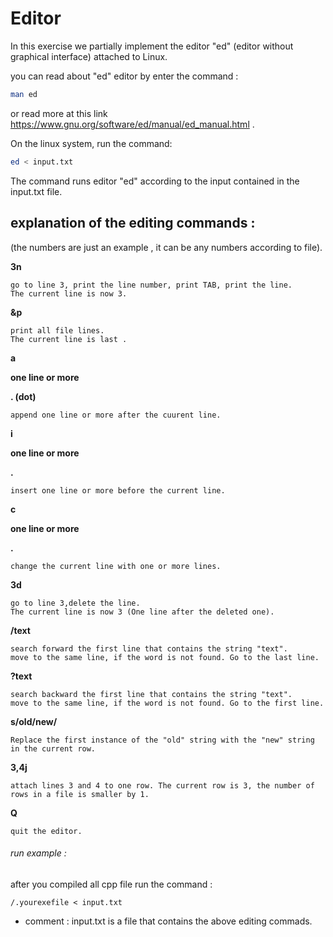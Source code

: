 # Editor

In this exercise we partially implement the editor "ed" (editor without graphical interface) attached to Linux.

you can read about "ed" editor by enter the command :

```bash
man ed
```

or read more at this link https://www.gnu.org/software/ed/manual/ed_manual.html .

On the linux system, run the command:
```bash
ed < input.txt
```

The command runs editor "ed" according to the input contained in the input.txt file.

## explanation of the editing commands :
  
  (the numbers are just an example , it can be any numbers according to file). 

**3n**
      
      
    go to line 3, print the line number, print TAB, print the line.
    The current line is now 3.

**&p**
  
    print all file lines.
    The current line is last .
  
**a**

**one line or more**

**. (dot)**
  
    append one line or more after the cuurent line.
  
**i** 
 
**one line or more** 
 
**.**
  
    insert one line or more before the current line.
  
 
 **c**
 
 **one line or more**
 
 **.**
  
    change the current line with one or more lines.


**3d**
  
    go to line 3,delete the line.
    The current line is now 3 (One line after the deleted one).

**/text**
  
    search forward the first line that contains the string "text".
    move to the same line, if the word is not found. Go to the last line.

**?text**
  
    search backward the first line that contains the string "text".
    move to the same line, if the word is not found. Go to the first line.

**s/old/new/**
  
    Replace the first instance of the "old" string with the "new" string in the current row.

**3,4j**
  
    attach lines 3 and 4 to one row. The current row is 3, the number of rows in a file is smaller by 1.

**Q**
  
    quit the editor.
  
  ###### run example :
   after you compiled all cpp file run the command :
   
   ```
   /.yourexefile < input.txt
   
   ```
   
- comment : input.txt is a file that contains the above editing commads.
